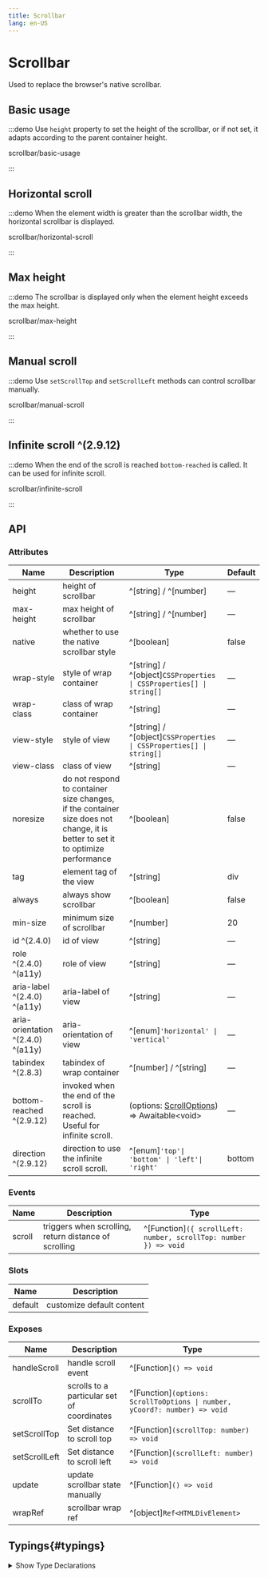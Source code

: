 ```yaml
---
title: Scrollbar
lang: en-US
---
```


# Scrollbar

Used to replace the browser's native scrollbar.

## Basic usage

:::demo Use `height` property to set the height of the scrollbar, or if not set, it adapts according to the parent container height.

scrollbar/basic-usage

:::

## Horizontal scroll

:::demo When the element width is greater than the scrollbar width, the horizontal scrollbar is displayed.

scrollbar/horizontal-scroll

:::

## Max height

:::demo The scrollbar is displayed only when the element height exceeds the max height.

scrollbar/max-height

:::

## Manual scroll

:::demo Use `setScrollTop` and `setScrollLeft` methods can control scrollbar manually.

scrollbar/manual-scroll

:::

## Infinite scroll ^(2.9.12)

:::demo When the end of the scroll is reached `bottom-reached` is called. It can be used for infinite scroll.

scrollbar/infinite-scroll

:::

## API

### Attributes

| Name                              | Description                                                                                                                     | Type                                                                | Default |
| --------------------------------- | ------------------------------------------------------------------------------------------------------------------------------- | ------------------------------------------------------------------- | ------- |
| height                            | height of scrollbar                                                                                                             | ^[string] / ^[number]                                               | —       |
| max-height                        | max height of scrollbar                                                                                                         | ^[string] / ^[number]                                               | —       |
| native                            | whether to use the native scrollbar style                                                                                       | ^[boolean]                                                          | false   |
| wrap-style                        | style of wrap container                                                                                                         | ^[string] / ^[object]`CSSProperties \| CSSProperties[] \| string[]` | —       |
| wrap-class                        | class of wrap container                                                                                                         | ^[string]                                                           | —       |
| view-style                        | style of view                                                                                                                   | ^[string] / ^[object]`CSSProperties \| CSSProperties[] \| string[]` | —       |
| view-class                        | class of view                                                                                                                   | ^[string]                                                           | —       |
| noresize                          | do not respond to container size changes, if the container size does not change, it is better to set it to optimize performance | ^[boolean]                                                          | false   |
| tag                               | element tag of the view                                                                                                         | ^[string]                                                           | div     |
| always                            | always show scrollbar                                                                                                           | ^[boolean]                                                          | false   |
| min-size                          | minimum size of scrollbar                                                                                                       | ^[number]                                                           | 20      |
| id ^(2.4.0)                       | id of view                                                                                                                      | ^[string]                                                           | —       |
| role ^(2.4.0) ^(a11y)             | role of view                                                                                                                    | ^[string]                                                           | —       |
| aria-label ^(2.4.0) ^(a11y)       | aria-label of view                                                                                                              | ^[string]                                                           | —       |
| aria-orientation ^(2.4.0) ^(a11y) | aria-orientation of view                                                                                                        | ^[enum]`'horizontal' \| 'vertical'`                                 | —       |
| tabindex ^(2.8.3)                 | tabindex of wrap container                                                                                                      | ^[number] / ^[string]                                               | —       |
| bottom-reached ^(2.9.12)          | invoked when the end of the scroll is reached. Useful for infinite scroll.                                                      | (options: [ScrollOptions](#typings)) => Awaitable<void\>            | —       |
| direction ^(2.9.12)               | direction to use the infinite scroll scroll.                                                                                    | ^[enum]`'top'\| 'bottom' \| 'left'\| 'right'`                       | bottom  |

### Events

| Name   | Description                                           | Type                                                             |
| ------ | ----------------------------------------------------- | ---------------------------------------------------------------- |
| scroll | triggers when scrolling, return distance of scrolling | ^[Function]`({ scrollLeft: number, scrollTop: number }) => void` |

### Slots

| Name    | Description               |
| ------- | ------------------------- |
| default | customize default content |

### Exposes

| Name          | Description                                | Type                                                                       |
| ------------- | ------------------------------------------ | -------------------------------------------------------------------------- |
| handleScroll  | handle scroll event                        | ^[Function]`() => void`                                                    |
| scrollTo      | scrolls to a particular set of coordinates | ^[Function]`(options: ScrollToOptions \| number, yCoord?: number) => void` |
| setScrollTop  | Set distance to scroll top                 | ^[Function]`(scrollTop: number) => void`                                   |
| setScrollLeft | Set distance to scroll left                | ^[Function]`(scrollLeft: number) => void`                                  |
| update        | update scrollbar state manually            | ^[Function]`() => void`                                                    |
| wrapRef       | scrollbar wrap ref                         | ^[object]`Ref<HTMLDivElement>`                                             |

## Typings{#typings}

<details>
  <summary>Show Type Declarations</summary>

```ts
import { useScroll } from '@vueuse/core'
import type { UnwrapNestedRefs } from 'vue'

type Awaitable<T> = Promise<T> | T
type ScrollOptions = UnwrapNestedRefs<ReturnType<typeof useScroll>>
```

</details>
